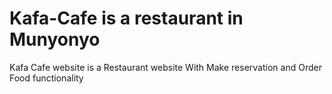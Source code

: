 # Kafa-Cafe is a restaurant in Munyonyo
Kafa Cafe website is a Restaurant website
With Make reservation and 
Order Food functionality
